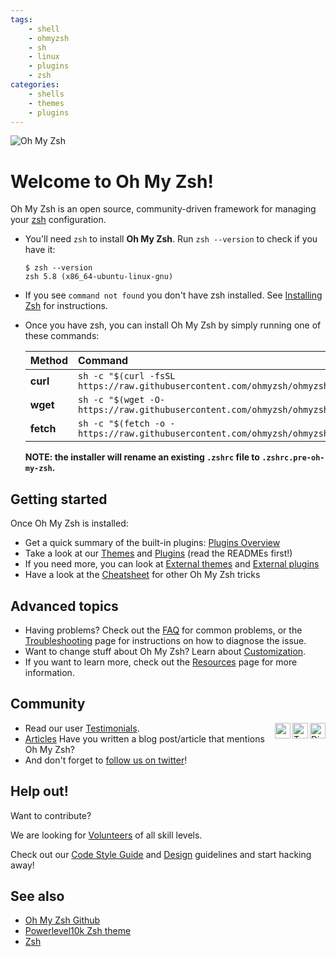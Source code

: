```yaml
---
tags:
    - shell
    - ohmyzsh
    - sh
    - linux
    - plugins
    - zsh
categories:
    - shells
    - themes
    - plugins
---
```


![Oh My Zsh](assets/oh-my-zsh-logo.png)

# Welcome to Oh My Zsh!

Oh My Zsh is an open source, community-driven framework for managing your [zsh](https://www.zsh.org/) configuration.

- You'll need `zsh` to install **Oh My Zsh**. Run `zsh --version` to check if you have it:

  ```console
  $ zsh --version
  zsh 5.8 (x86_64-ubuntu-linux-gnu)
  ```

- If you see `command not found` you don't have zsh installed. See [Installing Zsh](ohmyzsh/Installing-ZSH.md) for instructions.
- Once you have zsh, you can install Oh My Zsh by simply running one of these commands:

  | Method    | Command                                                                                           |
  |:----------|:--------------------------------------------------------------------------------------------------|
  | **curl**  | `sh -c "$(curl -fsSL https://raw.githubusercontent.com/ohmyzsh/ohmyzsh/master/tools/install.sh)"` |
  | **wget**  | `sh -c "$(wget -O- https://raw.githubusercontent.com/ohmyzsh/ohmyzsh/master/tools/install.sh)"`   |
  | **fetch** | `sh -c "$(fetch -o - https://raw.githubusercontent.com/ohmyzsh/ohmyzsh/master/tools/install.sh)"` |

  **NOTE: the installer will rename an existing `.zshrc` file to `.zshrc.pre-oh-my-zsh`.**

## Getting started

Once Oh My Zsh is installed:

- Get a quick summary of the built-in plugins: [Plugins Overview](ohmyzsh/Plugins-Overview.md)
- Take a look at our [Themes](ohmyzsh/Themes.md) and [Plugins](ohmyzsh/Plugins.md) (read the READMEs first!)
- If you need more, you can look at [External themes](ohmyzsh/External-themes.md) and [External plugins](ohmyzsh/External-plugins.md)
- Have a look at the [Cheatsheet](ohmyzsh/Cheatsheet.md) for other Oh My Zsh tricks

## Advanced topics

- Having problems? Check out the [FAQ](ohmyzsh/FAQ.md) for common problems, or the [Troubleshooting](ohmyzsh/Troubleshooting.md) page for instructions on how to diagnose the issue.
- Want to change stuff about Oh My Zsh? Learn about [Customization](ohmyzsh/Customization.md).
- If you want to learn more, check out the [Resources](ohmyzsh/Resources.md) page for more information.

## Community

<a href="https://discord.gg/ohmyzsh">
    <img align="right" alt="Discord" width="25px"
         src="https://www.svgrepo.com/show/331368/discord-v2.svg"
    />
</a>

<a href="https://twitter.com/ohmyzsh">
    <img align="right" alt="Twitter" width="25px"
         src="https://user-images.githubusercontent.com/90007553/163023758-9bbfbaf8-5780-4ba2-9027-402968b36a28.png"
    />
</a>

<a href="https://github.com/ohmyzsh/ohmyzsh/discussions">
    <img align="right" width="25px"
         src="https://user-images.githubusercontent.com/90007553/163025814-f6784fbd-46eb-4f5f-8240-bd1da302d05d.png"
    />
</a>

- Read our user [Testimonials](ohmyzsh/Testimonials.md).
- [Articles](ohmyzsh/Articles.md) Have you written a blog post/article that mentions Oh My Zsh?
- And don't forget to [follow us on twitter](https://twitter.com/ohmyzsh)!

## Help out!

Want to contribute?

We are looking for [Volunteers](ohmyzsh/Volunteers.md) of all skill levels.

Check out our [Code Style Guide](ohmyzsh/Code-Style-Guide.md) and [Design](ohmyzsh/Design.md) guidelines and start hacking away!

## See also

- [Oh My Zsh Github](https://github.com/ohmyzsh/ohmyzsh)
- [Powerlevel10k Zsh theme](powerlevel10k.md)
- [Zsh](zsh.md)
